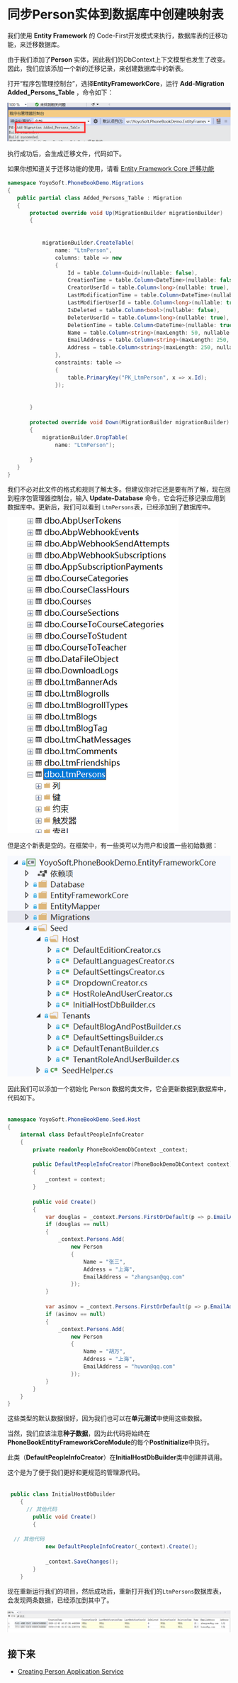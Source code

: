 # 同步Person实体到数据库中创建映射表

我们使用 **Entity Framework** 的 Code-First开发模式来执行，数据库表的迁移功能，来迁移数据库。

 由于我们添加了**Person** 实体，因此我们的DbContext上下文模型也发生了改变。
  因此，我们应该添加一个新的迁移记录，来创建数据库中的新表。
  
 
打开“程序包管理控制台”，选择**EntityFrameworkCore**，运行 **Add-Migration
Added\_Persons\_Table** ，命令如下：

 
![5](images/5.1.png)

执行成功后，会生成迁移文件，代码如下。

如果你想知道关于迁移功能的使用，请看 [Entity Framework Core 迁移功能](https://www.52abp.com/yoyomooc/50.entity-framework-core-migrations)
 
 ```csharp
 namespace YoyoSoft.PhoneBookDemo.Migrations
{
    public partial class Added_Persons_Table : Migration
    {
        protected override void Up(MigrationBuilder migrationBuilder)
        {
           

            migrationBuilder.CreateTable(
                name: "LtmPerson",
                columns: table => new
                {
                    Id = table.Column<Guid>(nullable: false),
                    CreationTime = table.Column<DateTime>(nullable: false),
                    CreatorUserId = table.Column<long>(nullable: true),
                    LastModificationTime = table.Column<DateTime>(nullable: true),
                    LastModifierUserId = table.Column<long>(nullable: true),
                    IsDeleted = table.Column<bool>(nullable: false),
                    DeleterUserId = table.Column<long>(nullable: true),
                    DeletionTime = table.Column<DateTime>(nullable: true),
                    Name = table.Column<string>(maxLength: 50, nullable: false),
                    EmailAddress = table.Column<string>(maxLength: 250, nullable: true),
                    Address = table.Column<string>(maxLength: 250, nullable: true)
                },
                constraints: table =>
                {
                    table.PrimaryKey("PK_LtmPerson", x => x.Id);
                });

            
        }

        protected override void Down(MigrationBuilder migrationBuilder)
        {
            migrationBuilder.DropTable(
                name: "LtmPerson");
 
        }
    }
}
 
 ```

我们不必对此文件的格式和规则了解太多。但建议你对它还是要有所了解，现在回到程序包管理器控制台，输入 **Update-Database** 命令，它会将迁移记录应用到数据库中。更新后，我们可以看到 `LtmPersons`表，已经添加到了数据库中。

 ![5.2](images/5.2.png)


但是这个新表是空的。在框架中，有一些类可以为用户和设置一些初始数据：

 ![5.2](images/5.3.png)


因此我们可以添加一个初始化 Person 数据的类文件，它会更新数据到数据库中，代码如下。

```csharp

namespace YoyoSoft.PhoneBookDemo.Seed.Host
{
    internal class DefaultPeopleInfoCreator
    {
        private readonly PhoneBookDemoDbContext _context;

        public DefaultPeopleInfoCreator(PhoneBookDemoDbContext context)
        {
            _context = context;
        }

        public void Create()
        {
            var douglas = _context.Persons.FirstOrDefault(p => p.EmailAddress == "zhangsan@qq.com");
            if (douglas == null)
            {
                _context.Persons.Add(
                    new Person
                    {
                        Name = "张三",
                        Address = "上海",
                        EmailAddress = "zhangsan@qq.com"
                    });
            }

            var asimov = _context.Persons.FirstOrDefault(p => p.EmailAddress == "huwan@qq.com");
            if (asimov == null)
            {
                _context.Persons.Add(
                    new Person
                    {
                        Name = "胡万",
                        Address = "上海",
                        EmailAddress = "huwan@qq.com"
                    });
            }
        }
    }
}
```

 这些类型的默认数据很好，因为我们也可以在**单元测试**中使用这些数据。

当然，我们应该注意**种子数据**，因为此代码将始终在**PhoneBookEntityFrameworkCoreModule**的每个**PostInitialize**中执行。


此类（**DefaultPeopleInfoCreator**）在**InitialHostDbBuilder**类中创建并调用。

这个是为了便于我们更好和更规范的管理源代码。 

```csharp

 public class InitialHostDbBuilder
    {
      // 其他代码
        public void Create()
        {
       
  // 其他代码
            new DefaultPeopleInfoCreator(_context).Create();

            _context.SaveChanges();
        }
    }
```   
 
 现在重新运行我们的项目，然后成功后，重新打开我们的`LtmPersons`数据库表，会发现两条数据，已经添加到其中了。


  ![5.2](images/5.4.png)

  

## 接下来

- [Creating Person Application Service](Developing-Step-By-Step-Core-Creating-Person-Application-Service.md)				
